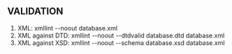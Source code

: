 ## VALIDATION
1) XML: xmllint --noout database.xml
2) XML against DTD: xmllint --noout --dtdvalid database.dtd database.xml
3) XML against XSD: xmllint --noout --schema database.xsd database.xml
